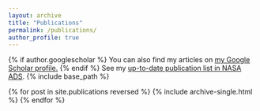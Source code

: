 ```yaml
---
layout: archive
title: "Publications"
permalink: /publications/
author_profile: true
---
```


{% if author.googlescholar %}
  You can also find my articles on <u><a href="{{author.googlescholar}}">my Google Scholar profile</a>.</u>
{% endif %}
See my [up-to-date publication list in NASA ADS]([https://ui.adsabs.harvard.edu/search/q=%20author%3A%22susobhanan%2C%20abhimanyu%22&sort=date%20desc%2C%20bibcode%20desc&p_=0](https://ui.adsabs.harvard.edu/search/filter_database_fq_database=NOT&filter_database_fq_database=*%3A*&filter_database_fq_database=database%3A%22earthscience%22&fq=%7B!type%3Daqp%20v%3D%24fq_database%7D&fq_database=(*%3A*%20NOT%20database%3A%22earthscience%22)&p_=0&q=-docs(96a02eebd55d5cc44bd661bffa806bfc)%20-docs(8d4bf16d1a1e0177ab26217f25375eb9)%20%20author%3A%22dandapat%2C%20subhajit%22&sort=date%20desc%2C%20bibcode%20desc)https://ui.adsabs.harvard.edu/search/filter_database_fq_database=NOT&filter_database_fq_database=*%3A*&filter_database_fq_database=database%3A%22earthscience%22&fq=%7B!type%3Daqp%20v%3D%24fq_database%7D&fq_database=(*%3A*%20NOT%20database%3A%22earthscience%22)&p_=0&q=-docs(96a02eebd55d5cc44bd661bffa806bfc)%20-docs(8d4bf16d1a1e0177ab26217f25375eb9)%20%20author%3A%22dandapat%2C%20subhajit%22&sort=date%20desc%2C%20bibcode%20desc).
{% include base_path %}

{% for post in site.publications reversed %}
  {% include archive-single.html %}
{% endfor %}
